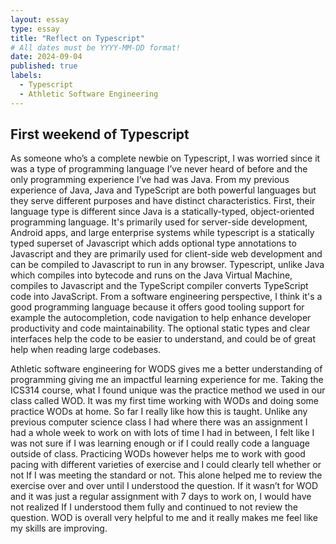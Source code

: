 ```yaml
---
layout: essay
type: essay
title: "Reflect on Typescript"
# All dates must be YYYY-MM-DD format!
date: 2024-09-04
published: true
labels:
  - Typescript
  - Athletic Software Engineering 
---
```


## First weekend of Typescript

As someone who’s a complete newbie on Typescript, I was worried since it was a type of programming language I’ve never heard of before and the only programming experience I’ve had was Java.  From my previous experience of Java, Java and TypeScript are both powerful languages but they serve different purposes and have distinct characteristics.  First, their language type is different since Java is a statically-typed, object-oriented programming language. It's primarily used for server-side development, Android apps, and large enterprise systems while typescript is a statically typed superset of Javascript which adds optional type annotations to Javascript and they are primarily used for client-side web development and can be compiled to Javascript to run in any browser.  Typescript, unlike Java which compiles into bytecode and runs on the Java Virtual Machine, compiles to Javascript and the TypeScript compiler converts TypeScript code into JavaScript.  From a software engineering perspective, I think it's a good programming language because it offers good tooling support for example the autocompletion, code navigation to help enhance developer productivity and code maintainability.  The optional static types and clear interfaces help the code to be easier to understand, and could be of great help when reading large codebases. 

Athletic software engineering for WODS gives me a better understanding of programming giving me an impactful learning experience for me.  Taking the ICS314 course, what I found unique was the practice method we used in our class called WOD.  It was my first time working with WODs and doing some practice WODs at home.  So far I really like how this is taught.  Unlike any previous computer science class I had where there was an assignment I had a whole week to work on with lots of time I had in between, I felt like I was not sure if I was learning enough or if I could really code a language outside of class.  Practicing WODs however helps me to work with good pacing with different varieties of exercise and I could clearly tell whether or not If I was meeting the standard or not.  This alone helped me to review the exercise over and over until I understood the question.  If it wasn’t for WOD and it was just a regular assignment with 7 days to work on, I would have not realized If I understood them fully and continued to not review the question.  WOD is overall very helpful to me and it really makes me feel like my skills are improving.
